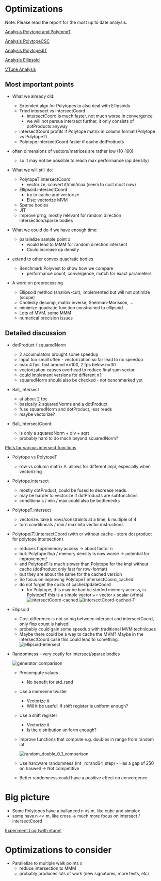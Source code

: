 # Optimizations

Note: Please read the report for the most up to date analysis.

[Analysis Polytope and PolytopeT](./optimizations/analysis_polytope.md)

[Analysis PolytopeCSC](./optimizations/analysis_polytopeCSC.md)

[Analysis PolytopeJIT](./optimizations/analysis_polytopeJIT.md)

[Analysis Ellipsoid](./optimizations/analysis_ellipsoid.md)

[VTune Analysis](./optimizations/vtune_analysis)

## Most important points

* What we already did:
  * Extended algo for Polytopes to also deal with Ellipsoids
  * Tried intersect vs intersectCoord
    * intersectCoord is much faster, not much worse in convergence
    * we will not persue intersect further, it only consists of dotProducts anyway
  * intersectCoord profits if Polytope matrix in column format (Polytope vs PolytopeT)
  * Polytope.intersectCoord faster if cache dotProducts
* often dimensions of vectors/matrices are rather low (10-100)
  * so it may not be possible to reach max performance (op density)

* What we will still do:
  * PolytopeT.intersectCoord
    * vectorize, convert if/min/max (seem to cost most now)
  * Ellipsoid.intersectCoord
    * try to cache and vectorize
    * Else: vectorize MVM
  * Sparse bodies
  * JIT
  * improve prng, mostly relevant for random direction intersection/sparse bodies
  
* What we could do if we have enough time:
  * parallelize sample point x
    * would lead to MMM for random direction intersect
    * Could increase op density
* extend to other convex quadratic bodies
  * Benchmark Polyvest to show how we compare
    - performance count, convergence, match for exact parameters
  
* A word on preprocessing
  * Ellipsoid method (shallow-cut), implemented but will not optimize (scope)
  * Cholesky decomp, matrix inverse, Sherman-Morisson, ...
  * minimize quadratic function constrained to ellipsoid
  * Lots of MVM, some MMM
  * numerical precision issues

## Detailed discussion

* dotProduct / squaredNorm
  * 2 accumulators brought some speedup
  * input too small often - vectorization so far lead to no speedup
  * max 4 fps, fast around n=100, 2 fps below n=30
  * vectorization causes overhead to reduce final sum vector
  * could implement versions for different n?
  * squaredNorm should also be checked - not benchmarked yet

* Ball\_intersect
  * at about 2 fpc
  * basically 2 squaredNorms and a dotProduct
  * fuse squaredNorm and dotProduct, less reads
  * maybe vectorize?

* Ball\_intersectCoord 
  * is only a squaredNorm + div + sqrt
  * probably hard to do much beyond squaredNorm?

[Plots for various intersect functions](./optimizations/plots.md)

* Polytope vs PolytopeT
  
  * row vs column matrix A. allows for different impl, especially when vectorizing
  
* Polytope.intersect
  * mostly dotProduct, could be fused to decrease reads.
  * may be harder to vectorize if dotProducts are subfunctions
  * conditionals / min / max could also be bottlenecks
  
* PolytopeT.intersect
  * vectorize. take k rows/constraints at a time, k multiple of 4
  * turn conditionals / min / max into vector instructions 
  
* Polytope(T).intersectCoord (with or without cache - store dot product for polytope intersection)
  * reduces flop/memory access -> about factor n
  * but: Polytope flop / memory density is now worse -> potential for improvement! 
  * and PolytopeT is much slower than Polytope for the impl without cache (dotProduct only fast for row-format)
  * but they are about the same for the cached version
  * So focus on improving PolytopeT.intersectCoord\_cached
  * do not forget the costs of cacheUpdateCoord
    * for Polytope, this may be bad bc strided memory access, in PolytopeT this is a simple vector += vector x scalar (vfma)
![intersectCoord-cached](./optimizations/opt1_intersectCoord_cached_100.jpeg)
![intersectCoord-cached-T](./optimizations/opt1_intersectCoord_cached_100_T.jpeg)
  
* Ellipsoid
  * Cost difference is not so big between intersect and intersectCoord, only flop count is halved.
  * probably could gain some speedup with traditional MVM techniques
  * Maybe there could be a way to cache the MVM? Maybe in the intersectCoord case this could lead to something.
![ellipsoid-intersect](./optimizations/opt1_intersect_ellipsoid_100.jpeg)
  
* Randomness - very costly for intersect/sparse bodies
  
  ![generator_comparison](./optimizations/randomness_runtime_mean_comparison.png)
  
  * Precompute values
    
    * No benefit for std_rand
    
  * Use a mersenne twister
    * Vectorize it
    * Will it be usefull if shift register is uniform enough?
    
  * Use a shift register
    * Vectorize it
    * Is the distribution uniform enough?
    
  * Improve functions that compute e.g. doubles in range from random int
  
    ![random_double_0_1_comparison](./optimizations/get_random_double_0_1_runtime_mean_comparison.png)
  
  * Use hardware randomness (int _rdrand64_step) - Has a gap of 250 on haswell -> Not competitive
  
  * Better randomness could have a positive effect on convergence

# Big picture

* Some Polytopes have a ballanced n vs m, like cube and simplex
* some have n << m, like cross -> much more focus on intersect / intersectCoord

[Experiment Log (with vtune)](./optimizations/LOG.md)

# Optimizations to consider

* Parallelize to multiple walk points x
  * reduce intersection to MMM
  * probably produces lots of work (new signatures, more tests, etc)

